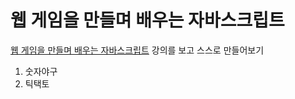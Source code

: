 # 웹 게임을 만들며 배우는 자바스크립트

[웹 게임을 만들며 배우는 자바스크립트](https://www.inflearn.com/course/%EC%9E%90%EB%B0%94%EC%8A%A4%ED%81%AC%EB%A6%BD%ED%8A%B8-%EA%B2%8C%EC%9E%84-%EA%B0%9C%EB%B0%9C/dashboard) 강의를 보고 스스로 만들어보기

1. 숫자야구
2. 틱택토